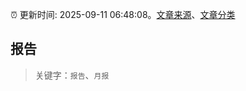:alarm_clock: 更新时间: 2025-09-11 06:48:08。[文章来源](/README.md)、[文章分类](/TAGS.md)

## 报告


> 关键字：`报告`、`月报`



